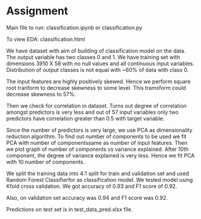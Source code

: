 # Assignment

Main file to run: classification.ipynb or classification.py

To view EDA: classification.html

We have dataset with aim of building of classification model on the data. The output variable has two classes 0 and 1. We have training set with dimensions 3910 X 58 with no null values and all continuous input variables. Distribution of output classes is not equal with ~60% of data with class 0.

The input features are highly positively skewed. Hence we perform square root tranform to decrease skewness to some level. This tramsform could decrease skewness to 57%.

Then we check for correlation in dataset. Turns out degree of correlation amongst predictors is very less and out of 57 input variables only two predictors have correlation greater than 0.5 with target variable.

Since the number of predictors is very large, we use PCA as dimensionality reduction algorithm. To find out number of components to be used we fit PCA with number of componentssame as number of input features. Then we plot graph of number of components vs variance explained. After 10th component, the degree of variance explained is very less. Hence we fit PCA with 10 number of components.

We split the training data into 4:1 split for train and validation set and used Random Forest Classifierfor as classification model. We tested model using Kfold cross validation. We got accuracy of 0.93 and F1 score of 0.92.

Also, on validation set accuracy was 0.94 and F1 score was 0.92. 

Predictions on test set is in test_data_pred.xlsx file.
